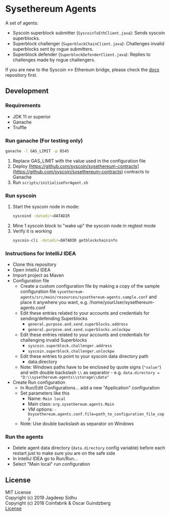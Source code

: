 # Sysethereum Agents

A set of agents:
- Syscoin superblock submitter (`SyscoinToEthClient.java`): Sends syscoin superblocks.
- Superblock challenger (`SuperblockChainClient.java`): Challenges invalid superblocks sent by rogue submitters.
- Superblock defender  (`SuperblockDefenderClient.java`): Replies to challenges made by rogue challengers.

If you are new to the Syscoin <-> Ethereum bridge, please check the [docs](https://github.com/syscoin/sysethereum-docs) repository first.

## Development

### Requirements

- JDK 11 or superior
- Ganache
- Truffle

### Run ganache (For testing only)

```bash
ganache -l GAS_LIMIT -p 8545
```

1. Replace GAS_LIMIT with the value used in the configuration file
1. Deploy [https://github.com/syscoin/sysethereum-contracts](https://github.com/syscoin/sysethereum-contracts) contracts to Ganache
1. Run `scripts/initialiseForAgent.sh` 


### Run syscoin

1.  Start the syscoin node in mode:
    ```bash
    syscoind -datadir=DATADIR
    ```
1. Mine 1 syscoin block to "wake up" the syscoin node in regtest mode
1. Verify it is working 
    ```bash
    syscoin-cli -datadir=DATADIR getblockchaininfo
    ```    

### Instructions for IntelliJ IDEA
 
- Clone this repository
- Open IntelliJ IDEA
- Import project as Maven
- Configuration file
  - Create a custom configuration file by making a copy of the sample configuration file 
    `sysethereum-agents/src/main/resources/sysethereum-agents.sample.conf` and place it anywhere you want, 
    e.g. /home/yourUser/sysethereum-agents.conf
  - Edit these entries related to your accounts and credentials for sending/defending Superblocks
    - `general.purpose.and.send.superblocks.address`
    - `general.purpose.and.send.superblocks.unlockpw`
  - Edit these entries related to your accounts and credentials for challenging invalid Superblocks
    - `syscoin.superblock.challenger.address` 
    - `syscoin.superblock.challenger.unlockpw`
  - Edit these entries to point to your syscoin data directory path
    - data.directory
  - Note: Windows paths have to be enclosed by quote signs (`"value"`) and with double backslash `\\` as separator - e.g. `data.directory = "D:\\sysethereum-agents\\storage\\data"`  
- Create Run configuration
  - In Run/Edit Configurations... add a new "Application" configuration
  - Set parameters like this
    - Name: `Main local`
    - Main class: `org.sysethereum.agents.Main`
    - VM options: `-Dsysethereum.agents.conf.file=path_to_configuration_file_copy`
  - Note: Use double backslash as separator on Windows


### Run the agents

- Delete agent data directory (`data.directory` config variable) before each restart just to make sure you are on the safe side
- In IntelliJ IDEA go to Run/Run... 
- Select "Main local" run configuration


## License

MIT License<br/>
Copyright (c) 2019 Jagdeep Sidhu<br/>
Copyright (c) 2018 Coinfabrik & Oscar Guindzberg<br/>
[License](LICENSE)

